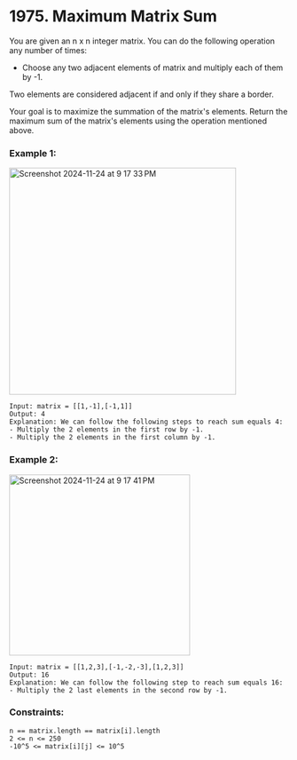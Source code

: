 # 1975. Maximum Matrix Sum

You are given an n x n integer matrix. You can do the following operation any number of times:

* Choose any two adjacent elements of matrix and multiply each of them by -1.
  
Two elements are considered adjacent if and only if they share a border.

Your goal is to maximize the summation of the matrix's elements. Return the maximum sum of the matrix's elements using the operation mentioned above.

 

### Example 1:
<img width="409" alt="Screenshot 2024-11-24 at 9 17 33 PM" src="https://github.com/user-attachments/assets/dfb40b0f-bbee-44ef-8b2a-4ae5a509f40d">

```
Input: matrix = [[1,-1],[-1,1]]
Output: 4
Explanation: We can follow the following steps to reach sum equals 4:
- Multiply the 2 elements in the first row by -1.
- Multiply the 2 elements in the first column by -1.
```
### Example 2:
<img width="326" alt="Screenshot 2024-11-24 at 9 17 41 PM" src="https://github.com/user-attachments/assets/4b3f4406-f542-4f2e-b989-2b1b3620cb32">

```
Input: matrix = [[1,2,3],[-1,-2,-3],[1,2,3]]
Output: 16
Explanation: We can follow the following step to reach sum equals 16:
- Multiply the 2 last elements in the second row by -1.
```
 

### Constraints:
```
n == matrix.length == matrix[i].length
2 <= n <= 250
-10^5 <= matrix[i][j] <= 10^5
```

